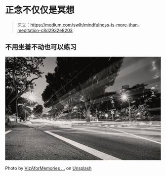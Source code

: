 # 正念不仅仅是冥想

> 原文：<https://medium.com/swlh/mindfulness-is-more-than-meditation-c8d2932e8203>

## 不用坐着不动也可以练习

![](img/ebdb9b1bd0c5de7bdc72a938d4ba69ca.png)

Photo by [VizAforMemories ...](https://unsplash.com/@vizaformemories?utm_source=medium&utm_medium=referral) on [Unsplash](https://unsplash.com?utm_source=medium&utm_medium=referral)